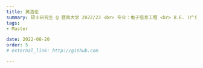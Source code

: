 ```yaml
---
title: 黄浩伦  
summary: 硕士研究生 @ 暨南大学 2022/23 <br> 专业：电子信息工程 <br> B.E. (广东技术师范大学)
tags:
- Master

date: 2022-08-20
order: 5
# external_link: http://github.com

---
```

